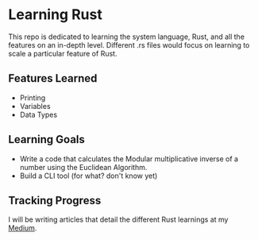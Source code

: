 # Learning Rust

This repo is dedicated to learning the system language, Rust, and all the features on an in-depth level. Different .rs files would focus on learning to scale a particular feature of Rust.

## Features Learned
* Printing
* Variables
* Data Types

## Learning Goals
* Write a code that calculates the Modular multiplicative inverse of a number using the Euclidean Algorithm.
* Build a CLI tool (for what? don't know yet)

## Tracking Progress
I will be writing articles that detail the different Rust learnings at my [Medium](https://lazycruise.medium.com).
